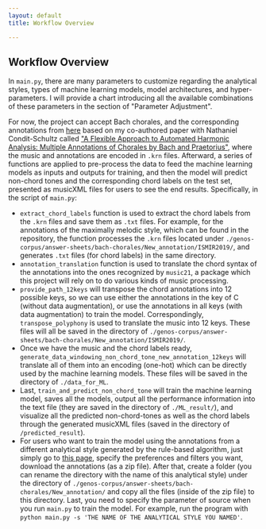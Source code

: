 ```yaml
---
layout: default
title: Workflow Overview

---
```


## Workflow Overview

In `main.py`, there are many parameters to customize regarding the analytical styles, types of machine learning models, model architectures, and hyper-parameters. I will provide a chart introducing all the available combinations of these parameters in the section of "Parameter Adjustment".

For now, the project can accept Bach chorales, and the corresponding annotations from [here](https://natsguitar.github.io/FlexibleChoraleHarmonicAnalysisGUI/) based on my co-authored paper with Nathaniel Condit-Schultz called ["A Flexible Approach to Automated Harmonic Analysis: Multiple Annotations of Chorales by Bach and Praetorius"](http://ismir2018.ircam.fr/doc/pdfs/283_Paper.pdf), where the music and annotations are encoded in `.krn` files. Afterward, a series of functions are applied to pre-process the data to feed the machine learning models as inputs and outputs for training, and then the model will predict non-chord tones and the corresponding chord labels on the test set, presented as musicXML files for users to see the end results. Specifically, in the script of `main.py`:
* `extract_chord_labels` function is used to extract the chord labels from the `.krn` files and save them as `.txt` files. For example, for the annotations of the maximally melodic style, which can be found in the repository, the function processes the `.krn` files located under `./genos-corpus/answer-sheets/bach-chorales/New_annotation/ISMIR2019/`, and generates `.txt` files (for chord labels) in the same directory. 
* `annotation_translation` function is used to translate the chord syntax of the annotations into the ones recognized by `music21`, a package which this project will rely on to do various kinds of music processing. 
* `provide_path_12keys` will transpose the chord annotations into 12 possible keys, so we can use either the annotations in the key of C (without data augmentation), or use the annotations in all keys (with data augmentation) to train the model. Correspondingly, `transpose_polyphony` is used to translate the music into 12 keys. These files will all be saved in the directory of `./genos-corpus/answer-sheets/bach-chorales/New_annotation/ISMIR2019/`. 
* Once we have the music and the chord labels ready, `generate_data_windowing_non_chord_tone_new_annotation_12keys` will translate all of them into an encoding (one-hot) which can be directly used by the machine learning models. These files will be saved in the directory of `./data_for_ML`.
* Last, `train_and_predict_non_chord_tone` will train the machine learning model, saves all the models, output all the performance information into the text file (they are saved in the directory of `./ML_result/`), and visualize all the predicted non-chord-tones as well as the chord labels through the generated musicXML files (saved in the directory of `/predicted_result`).   
* For users who want to train the model using the annotations from a different analytical style generated by the rule-based algorithm, just simply go to [this page](https://natsguitar.github.io/FlexibleChoraleHarmonicAnalysisGUI/), specify the preferences and filters you want, download the annotations (as a zip file). After that, create a folder (you can rename the directory with the name of this analytical style) under the directory of `./genos-corpus/answer-sheets/bach-chorales/New_annotation/` and copy all the files (inside of the zip file) to this directory. Last, you need to specify the parameter of source when you run `main.py` to train the model. For example, run the program with `python main.py -s 'THE NAME OF THE ANALYTICAL STYLE YOU NAMED'`.